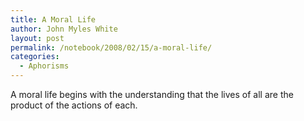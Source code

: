```yaml
---
title: A Moral Life
author: John Myles White
layout: post
permalink: /notebook/2008/02/15/a-moral-life/
categories:
  - Aphorisms
---
```


A moral life begins with the understanding that the lives of all are the product of the actions of each.
